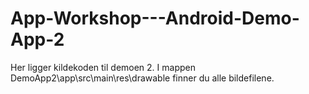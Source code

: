 # App-Workshop---Android-Demo-App-2
Her ligger kildekoden til demoen 2. I mappen DemoApp2\app\src\main\res\drawable finner du alle bildefilene.
